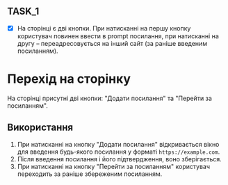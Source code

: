 ## TASK_1

- [x] На сторінці є дві кнопки. При натисканні на першу кнопку користувач повинен ввести в prompt посилання, при натисканні на другу – переадресовується на інший сайт (за раніше введеним посиланням).

# Перехід на сторінку
На сторінці присутні дві кнопки: "Додати посилання" та "Перейти за посиланням".

## Використання
1. При натисканні на кнопку "Додати посилання" відкривається вікно для введення будь-якого посилання у форматі `https://example.com`.
2. Після введення посилання і його підтвердження, воно зберігається.
3. При натисканні на кнопку "Перейти за посиланням" користувач переходить за раніше збереженим посиланням.
